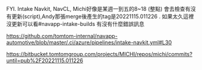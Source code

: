 FYI. Intake Navkit, NavCL, Michi好像是某週一到五的8~18 (整點)
會去檢查有沒有更新(script),Andy那張merge後產生的tag是20221115.011226 . 
如果太久這裡沒更新可以看#navapp-intake-builds 有沒有什麼錯誤訊息

https://github.com/tomtom-internal/navapp-automotive/blob/master/.ci/azure/pipelines/intake-navkit.yml#L30

https://bitbucket.tomtomgroup.com/projects/MICHI/repos/michi/commits?until=pub%2F20221115.011226
